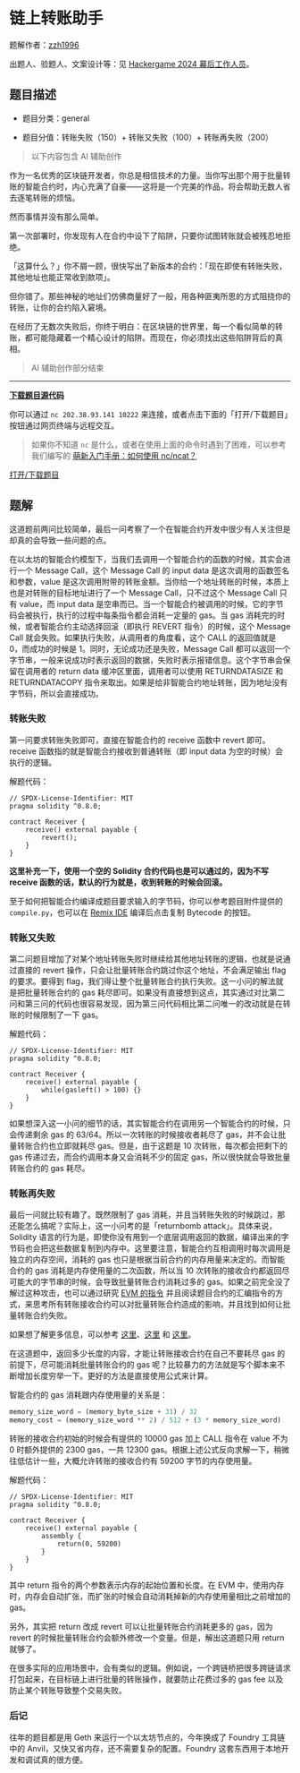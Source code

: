 # 链上转账助手

题解作者：[zzh1996](https://github.com/zzh1996)

出题人、验题人、文案设计等：见 [Hackergame 2024 幕后工作人员](../../credits.pdf)。

## 题目描述

- 题目分类：general

- 题目分值：转账失败（150）+ 转账又失败（100）+ 转账再失败（200）

> 以下内容包含 AI 辅助创作

作为一名优秀的区块链开发者，你总是相信技术的力量。当你写出那个用于批量转账的智能合约时，内心充满了自豪——这将是一个完美的作品，将会帮助无数人省去逐笔转账的烦恼。

然而事情并没有那么简单。

第一次部署时，你发现有人在合约中设下了陷阱，只要你试图转账就会被残忍地拒绝。

「这算什么？」你不屑一顾，很快写出了新版本的合约：「现在即使有转账失败，其他地址也能正常收到款项」。

但你错了。那些神秘的地址们仿佛商量好了一般，用各种匪夷所思的方式阻挠你的转账，让你的合约陷入窘境。

在经历了无数次失败后，你终于明白：在区块链的世界里，每一个看似简单的转账，都可能隐藏着一个精心设计的陷阱。而现在，你必须找出这些陷阱背后的真相。

> AI 辅助创作部分结束

---

**[下载题目源代码](files/链上转账助手.zip)**

你可以通过 `nc 202.38.93.141 10222` 来连接，或者点击下面的「打开/下载题目」按钮通过网页终端与远程交互。

> 如果你不知道 `nc` 是什么，或者在使用上面的命令时遇到了困难，可以参考我们编写的 [萌新入门手册：如何使用 nc/ncat？](https://lug.ustc.edu.cn/planet/2019/09/how-to-use-nc/)

[打开/下载题目](http://202.38.93.141:10223/?token={token})

## 题解

这道题前两问比较简单，最后一问考察了一个在智能合约开发中很少有人关注但是却真的会导致一些问题的点。

在以太坊的智能合约模型下，当我们去调用一个智能合约的函数的时候，其实会进行一个 Message Call，这个 Message Call 的 input data 是这次调用的函数签名和参数，value 是这次调用附带的转账金额。当你给一个地址转账的时候，本质上也是对转账的目标地址进行了一个 Message Call，只不过这个 Message Call 只有 value，而 input data 是空串而已。当一个智能合约被调用的时候，它的字节码会被执行，执行的过程中每条指令都会消耗一定量的 gas。当 gas 消耗完的时候，或者智能合约主动选择回滚（即执行 REVERT 指令）的时候，这个 Message Call 就会失败。如果执行失败，从调用者的角度看，这个 CALL 的返回值就是 0，而成功的时候是 1。同时，无论成功还是失败，Message Call 都可以返回一个字节串，一般来说成功时表示返回的数据，失败时表示报错信息。这个字节串会保留在调用者的 return data 缓冲区里面，调用者可以使用 RETURNDATASIZE 和 RETURNDATACOPY 指令来取出。如果是给非智能合约地址转账，因为地址没有字节码，所以会直接成功。

### 转账失败

第一问要求转账失败即可，直接在智能合约的 receive 函数中 revert 即可。receive 函数指的就是智能合约接收到普通转账（即 input data 为空的时候）会执行的逻辑。

解题代码：

```solidity
// SPDX-License-Identifier: MIT
pragma solidity ^0.8.0;

contract Receiver {
    receive() external payable {
        revert();
    }
}
```

**这里补充一下，使用一个空的 Solidity 合约代码也是可以通过的，因为不写 receive 函数的话，默认的行为就是，收到转账的时候会回滚。**

至于如何把智能合约编译成题目要求输入的字节码，你可以参考题目附件提供的 `compile.py`，也可以在 [Remix IDE](https://remix.ethereum.org/) 编译后点击复制 Bytecode 的按钮。

### 转账又失败

第二问题目增加了对某个地址转账失败时继续给其他地址转账的逻辑，也就是说通过直接的 revert 操作，只会让批量转账合约跳过你这个地址，不会满足输出 flag 的要求。要得到 flag，我们得让整个批量转账合约执行失败。这一小问的解法就是把批量转账合约的 gas 耗尽即可。如果没有直接想到这点，其实通过对比第二问和第三问的代码也很容易发现，因为第三问代码相比第二问唯一的改动就是在转账的时候限制了一下 gas。

解题代码：

```solidity
// SPDX-License-Identifier: MIT
pragma solidity ^0.8.0;

contract Receiver {
    receive() external payable {
        while(gasleft() > 100) {}
    }
}
```

如果想深入这一小问的细节的话，其实智能合约在调用另一个智能合约的时候，只会传递剩余 gas 的 63/64。所以一次转账的时候接收者耗尽了 gas，并不会让批量转账合约也立即就耗尽 gas。但是，由于这题是 10 次转账，每次都会把剩下的 gas 传递过去，而合约调用本身又会消耗不少的固定 gas，所以很快就会导致批量转账合约的 gas 耗尽。

### 转账再失败

最后一问就比较有趣了。既然限制了 gas 消耗，并且当转账失败的时候跳过，那还能怎么搞呢？实际上，这一小问考的是「returnbomb attack」。具体来说，Solidity 语言的行为是，即使你没有用到一个底层调用返回的数据，编译出来的字节码也会把这些数据复制到内存中。这里要注意，智能合约互相调用时每次调用是独立的内存空间，消耗的 gas 也只是根据当前合约的内存用量来决定的。而智能合约的 gas 消耗是内存使用量的二次函数，所以当 10 次转账的接收合约都返回尽可能大的字节串的时候，会导致批量转账合约消耗过多的 gas。如果之前完全没了解过这种攻击，也可以通过研究 [EVM 的指令](https://www.evm.codes/) 并且阅读题目合约的汇编指令的方式，来思考所有转账接收合约可以对批量转账合约造成的影响，并且找到如何让批量转账合约失败。

如果想了解更多信息，可以参考 [这里](https://ethereum.stackexchange.com/questions/156233/what-is-a-returnbomb-attack)、[这里](https://github.com/nomad-xyz/ExcessivelySafeCall) 和 [这里](https://github.com/ethereum/solidity/issues/12306)。

在这道题中，返回多少长度的内容，才能让转账接收合约在自己不要耗尽 gas 的前提下，尽可能消耗批量转账合约的 gas 呢？比较暴力的方法就是写个脚本来不断增加长度穷举一下。更好的方法是直接使用公式来计算。

智能合约的 gas 消耗跟内存使用量的关系是：

```python
memory_size_word = (memory_byte_size + 31) / 32
memory_cost = (memory_size_word ** 2) / 512 + (3 * memory_size_word)
```

转账的接收合约初始的时候会有提供的 10000 gas 加上 CALL 指令在 value 不为 0 时额外提供的 2300 gas，一共 12300 gas。根据上述公式反向求解一下，稍微往低估计一些，大概允许转账的接收合约有 59200 字节的内存使用量。

解题代码：

```solidity
// SPDX-License-Identifier: MIT
pragma solidity ^0.8.0;

contract Receiver {
    receive() external payable {
        assembly {
            return(0, 59200)
        }
    }
}
```

其中 return 指令的两个参数表示内存的起始位置和长度。在 EVM 中，使用内存时，内存会自动扩张，而扩张的时候会自动消耗掉新的内存使用量相比之前增加的 gas。

另外，其实把 return 改成 revert 可以让批量转账合约消耗更多的 gas，因为 revert 的时候批量转账合约会额外修改一个变量。但是，解出这道题只用 return 就够了。

在很多实际的应用场景中，会有类似的逻辑。例如说，一个跨链桥把很多跨链请求打包起来，在目标链上进行批量的转账操作，就要防止花费过多的 gas fee 以及防止某个转账导致整个交易失败。

### 后记

往年的题目都是用 Geth 来运行一个以太坊节点的，今年换成了 Foundry 工具链中的 Anvil，又快又省内存，还不需要复杂的配置。Foundry 这套东西用于本地开发和调试真的很方便。

